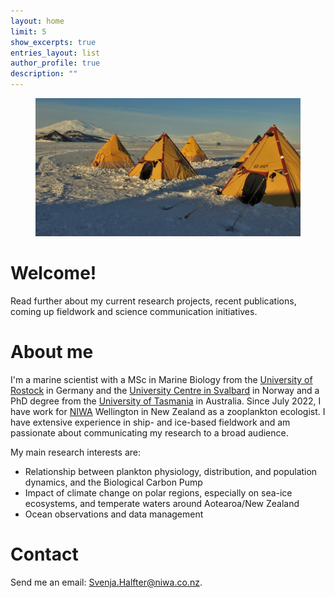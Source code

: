 ```yaml
---
layout: home
limit: 5
show_excerpts: true
entries_layout: list
author_profile: true
description: ""
---
```

<figure>
  <img src="/assets/images/Tents_2.JPG" alt="">
</figure>

# Welcome!

Read further about my current research projects, recent publications, coming up fieldwork and science communication initiatives. 

# About me

I'm a marine scientist with a MSc in Marine Biology from the [University of Rostock](https://www.uni-rostock.de/en/) in Germany and the [University Centre in Svalbard](unis.no) in Norway and a PhD degree from the [University of Tasmania](https://www.utas.edu.au/) in Australia. 
Since July 2022, I have work for [NIWA](https://niwa.co.nz/) Wellington in New Zealand as a zooplankton ecologist. I have extensive experience in ship- and ice-based fieldwork and am passionate about communicating my research to a broad audience.

My main research interests are:
- Relationship between plankton physiology, distribution, and population dynamics, and the Biological Carbon Pump
- Impact of climate change on polar regions, especially on sea-ice ecosystems, and temperate waters around Aotearoa/New Zealand
- Ocean observations and data management

# Contact

Send me an email: Svenja.Halfter@niwa.co.nz.

